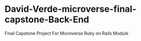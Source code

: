# David-Verde-microverse-final-capstone-Back-End
Final Capstone Project For Microverse Ruby on Rails Module

